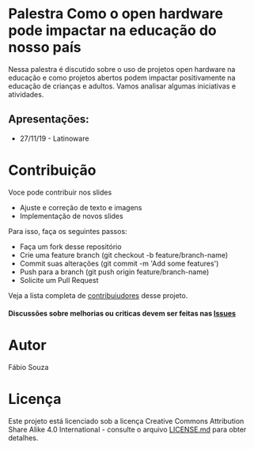 # Palestra Como o open hardware pode impactar na educação do nosso país


Nessa palestra é discutido sobre o uso de projetos open hardware na educação e como projetos abertos podem impactar positivamente na educação de crianças e adultos. Vamos analisar algumas iniciativas e atividades.


## Apresentações:

- 27/11/19 - Latinoware


# Contribuição

Voce pode contribuir nos slides

- Ajuste e correção de texto e imagens
- Implementação de novos slides

Para isso, faça os seguintes passos:

- Faça um fork desse repositório 
- Crie uma feature branch (git checkout -b feature/branch-name)
- Commit suas alterações (git commit -m 'Add some features')
- Push para a branch (git push origin feature/branch-name)
- Solicite um Pull Request


Veja a lista completa de [contribuiudores](https://github.com/FBSeletronica/Palestra-Como-o-open-hardware-pode-impactar-na-educa-o-do-nosso-pais/graphs/contributors) desse projeto.


#### Discussões sobre melhorias ou criticas devem ser feitas nas [Issues](https://github.com/FBSeletronica/Palestra-Como-o-open-hardware-pode-impactar-na-educa-o-do-nosso-pais/issues)


# Autor

Fábio Souza


# Licença

Este projeto está licenciado sob a licença Creative Commons Attribution Share Alike 4.0 International - consulte o arquivo [LICENSE.md](https://github.com/FBSeletronica/Palestra-Como-o-open-hardware-pode-impactar-na-educa-o-do-nosso-pais/blob/master/License) para obter detalhes.


